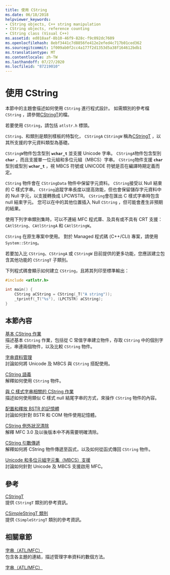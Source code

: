 ```yaml
---
title: 使用 CString
ms.date: 06/18/2018
helpviewer_keywords:
- CString objects, C++ string manipulation
- CString objects, reference counting
- CString class (Visual C++)
ms.assetid: ed018aaf-8b10-46f9-828c-f9c092dc7609
ms.openlocfilehash: 8ebf3441c7d8856fe412e2efed4c717b01ced362
ms.sourcegitcommit: 1f009ab0f2cc4a177f2d1353d5a38f164612bdb1
ms.translationtype: MT
ms.contentlocale: zh-TW
ms.lasthandoff: 07/27/2020
ms.locfileid: "87219010"
---
```

# <a name="using-cstring"></a>使用 CString

本節中的主題會描述如何使用 `CString` 進行程式設計。 如需類別的參考檔 `CString` ，請參閱[CStringT](../atl-mfc-shared/reference/cstringt-class.md)的檔。

若要使用 `CString`，請包括 `atlstr.h` 標頭。

`CString`、和類別是類別樣板的特製化， `CStringA` `CStringW` 稱為[CStringT](../atl-mfc-shared/reference/cstringt-class.md) ，以其所支援的字元資料類型為基礎。

`CStringW`物件包含型別 **`wchar_t`** 並支援 Unicode 字串。 `CStringA`物件包含型別 **`char`** ，而且支援單一位元組和多位元組（MBCS）字串。 `CString`物件支援 **`char`** 型別或型別 **`wchar_t`** ，視 MBCS 符號或 UNICODE 符號是否在編譯時期定義而定。

`CString` 物件會在 `CStringData` 物件中保留字元資料。 `CString`接受以 Null 結束的 C 樣式字串。 `CString`追蹤字串長度以提高效能，但也會保留儲存字元資料中的 Null 字元，以支援轉換成 LPCWSTR。 `CString`會在匯出 C 樣式字串時包含 null 結束字元。 您可以在中的其他位置插入 Null `CString` ，但可能會產生非預期的結果。

使用下列字串類別集時，可以不連結 MFC 程式庫、及具有或不具有 CRT 支援：`CAtlString`、`CAtlStringA` 和 `CAtlStringW`。

`CString` 在原生專案中使用。 對於 Managed 程式碼 (C++/CLI) 專案，請使用 `System::String`。

若要加入比 `CString`、`CStringA` 或 `CStringW` 目前提供的更多功能，您應該建立包含其他功能的 `CStringT` 子類別。

下列程式碼會顯示如何建立 `CString`，且將其列印至標準輸出：

```cpp
#include <atlstr.h>

int main() {
    CString aCString = CString(_T("A string"));
    _tprintf(_T("%s"), (LPCTSTR) aCString);
}
```

## <a name="in-this-section"></a>本節內容

[基本 CString 作業](../atl-mfc-shared/basic-cstring-operations.md)<br/>
描述基本 `CString` 作業，包括從 C 常值字串建立物件，存取 `CString` 中的個別字元，串連兩個物件，以及比較 `CString` 物件。

[字串資料管理](../atl-mfc-shared/string-data-management.md)<br/>
討論如何將 Unicode 及 MBCS 與 `CString` 搭配使用。

[CString 語義](../atl-mfc-shared/cstring-semantics.md)<br/>
解釋如何使用 `CString` 物件。

[與 C 樣式字串相關的 CString 作業](../atl-mfc-shared/cstring-operations-relating-to-c-style-strings.md)<br/>
描述如何使用類似 C 樣式 null 結尾字串的方式，來操作 `CString` 物件的內容。

[配置和釋放 BSTR 的記憶體](../atl-mfc-shared/allocating-and-releasing-memory-for-a-bstr.md)<br/>
討論如何針對 BSTR 和 COM 物件使用記憶體。

[CString 例外狀況清除](../atl-mfc-shared/cstring-exception-cleanup.md)<br/>
解釋 MFC 3.0 及以後版本中不再需要明確清除。

[CString 引數傳遞](../atl-mfc-shared/cstring-argument-passing.md)<br/>
解釋如何將 CString 物件傳遞至函式，以及如何從函式傳回 `CString` 物件。

[Unicode 和多位元組字元集（MBCS）支援](../atl-mfc-shared/unicode-and-multibyte-character-set-mbcs-support.md)<br/>
討論如何針對 Unicode 及 MBCS 支援啟用 MFC。

## <a name="reference"></a>參考

[CStringT](../atl-mfc-shared/reference/cstringt-class.md)<br/>
提供 `CStringT` 類別的參考資訊。

[CSimpleStringT 類別](../atl-mfc-shared/reference/csimplestringt-class.md)<br/>
提供 `CSimpleStringT` 類別的參考資訊。

## <a name="related-sections"></a>相關章節

[字串（ATL/MFC）](../atl-mfc-shared/strings-atl-mfc.md)<br/>
包含各主題的連結，描述管理字串資料的數個方法。

[字串（ATL/MFC）](../atl-mfc-shared/strings-atl-mfc.md)
